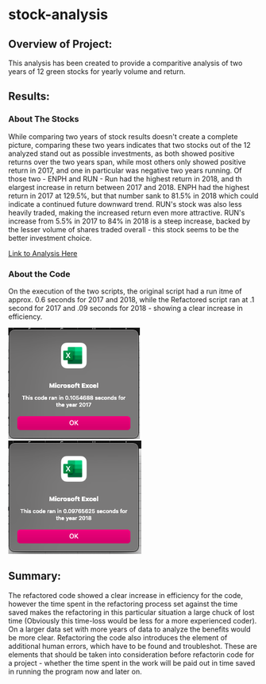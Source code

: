# stock-analysis
## Overview of Project: 
This analysis has been created to provide a comparitive analysis of two years of 12 green stocks for yearly volume and return. 

## Results: 
### About The Stocks
While comparing two years of stock results doesn't create a complete picture, comparing these two years indicates that two stocks out of the 12 analyzed stand out as possible investments, as both showed positive returns over the two years span, while most others only showed positive return in 2017, and one in particular was negative two years running. Of those two - ENPH and RUN - Run had the highest return in 2018, and th elargest increase in return between 2017 and 2018. ENPH had the highest return in 2017 at 129.5%, but that number sank to 81.5% in 2018 which could indicate a continued future downward trend. RUN's stock was also less heavily traded, making the increased return even more attractive. RUN's increase from 5.5% in 2017 to 84% in 2018 is a steep increase, backed by the lesser volume of shares traded overall - this stock seems to be the better investment choice. 

[Link to Analysis Here](https://github.com/mmdemars/stock-analysis/blob/main/VBA_Challenge.xlsm)

### About the Code
On the execution of the two scripts, the original script had a run itme of approx. 0.6 seconds for 2017 and 2018, while the Refactored script ran at .1 second for 2017 and .09 seconds for 2018 - showing a clear increase in efficiency.

![2017 Refactored Code Pop Up](https://github.com/mmdemars/stock-analysis/blob/Resources/VBA_Challenge_2017.png?raw=true)
![2018 Refactored code Pop Up](https://github.com/mmdemars/stock-analysis/blob/Resources/VBA_Challenge_2018.png?raw=true)

## Summary:
The refactored code showed a clear increase in efficiency for the code, however the time spent in the refactoring process set against the time saved makes the refactoring in this particular situation a large chuck of lost time (Obviously this time-loss would be less for a more experienced coder). On a larger data set with more years of data to analyze the benefits would be more clear. Refactoring the code also introduces the element of additional human errors, which have to be found and troubleshot. These are elements that should be taken into consideration before refactorin code for a project - whether the time spent in the work will be paid out in time saved in running the program now and later on. 
<!-- Also, I'm never using plural and non plural Variables in the same code ever again if I can help it. So much time easted on looking for "ticker" vs "tickers" -->
